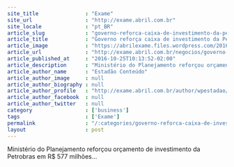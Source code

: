 ```yaml
---
site_title               : "Exame"
site_url                 : "http://exame.abril.com.br"
site_locale              : "pt_BR"
article_slug             : "governo-reforca-caixa-de-investimento-da-petrobras-em-rs-577-mi"
article_title            : "Governo reforça caixa de investimento da Petrobras em R$ 577 mi"
article_image            : "https://abrilexame.files.wordpress.com/2016/10/size_960_16_9_petrobras-logo.jpg?quality=70&strip=all&w=960"
article_url              : "http://exame.abril.com.br/negocios/governo-reforca-caixa-de-investimento-da-petrobras-em-r-577-mi/"
article_published_at     : "2016-10-25T10:13:52-02:00"
article_description      : "Ministério do Planejamento reforçou orçamento de investimento da Petrobras em R$ 577 milhões..."
article_author_name      : "Estadão Conteúdo"
article_author_image     : null
article_author_biography : null
article_author_profile   : "http://exame.abril.com.br/author/wpestadao/"
article_author_facebook  : null
article_author_twitter   : null
category                 : ['business']
tags                     : ['Exame']
permalink                : "/:categories/governo-reforca-caixa-de-investimento-da-petrobras-em-rs-577-mi/"
layout                   : post
---
```


Ministério do Planejamento reforçou orçamento de investimento da Petrobras em R$ 577 milhões...
